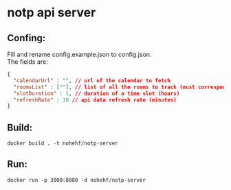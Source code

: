 # notp api server

## Confing:
Fill and rename config.example.json to config.json.  
The fields are:
```JSON
{
  "calendarUrl" : "", // url of the calendar to fetch
  "roomsList" : [""], // list of all the rooms to track (must correspond to the calendar data)
  "slotDuration" : 1, // duration of a time slot (hours)
  "refreshRate" : 10 // api data refresh rate (minutes)
}
```

## Build:
`docker build . -t nohehf/notp-server`

## Run:
`docker run -p 3000:8080 -d nohehf/notp-server`

